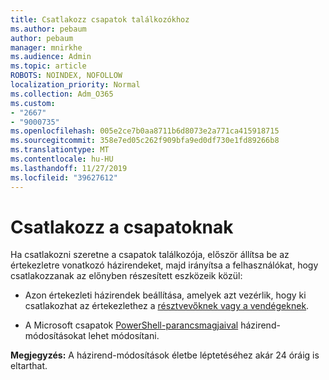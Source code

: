 ```yaml
---
title: Csatlakozz csapatok találkozókhoz
ms.author: pebaum
author: pebaum
manager: mnirkhe
ms.audience: Admin
ms.topic: article
ROBOTS: NOINDEX, NOFOLLOW
localization_priority: Normal
ms.collection: Adm_O365
ms.custom:
- "2667"
- "9000735"
ms.openlocfilehash: 005e2ce7b0aa8711b6d8073e2a771ca415918715
ms.sourcegitcommit: 358e7ed05c262f909bfa9ed0df730e1fd89266b8
ms.translationtype: MT
ms.contentlocale: hu-HU
ms.lasthandoff: 11/27/2019
ms.locfileid: "39627612"
---
```

# <a name="join-a-meeting-in-teams"></a>Csatlakozz a csapatoknak

Ha csatlakozni szeretne a csapatok találkozója, először állítsa be az értekezletre vonatkozó házirendeket, majd irányítsa a felhasználókat, hogy csatlakozzanak az előnyben részesített eszközeik közül:

- Azon értekezleti házirendek beállítása, amelyek azt vezérlik, hogy ki csatlakozhat az értekezlethez a [résztvevőknek vagy a vendégeknek](https://docs.microsoft.com/microsoftteams/meeting-policies-in-teams#meeting-policy-settings---participants--guests). 

- A Microsoft csapatok [PowerShell-parancsmagjaival](https://docs.microsoft.com/microsoftteams/teams-powershell-overview) házirend-módosításokat lehet módosítani.    

**Megjegyzés:** A házirend-módosítások életbe léptetéséhez akár 24 óráig is eltarthat.